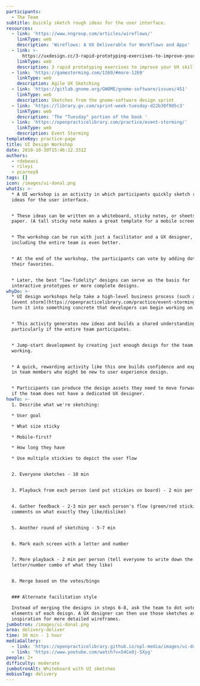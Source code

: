 ```yaml
---
participants:
  - The Team
subtitle: Quickly sketch rough ideas for the user interface.
resources:
  - link: 'https://www.nngroup.com/articles/wireflows/'
    linkType: web
    description: 'Wireflows: A UX Deliverable for Workflows and Apps'
  - link: >-
      https://uxdesign.cc/3-rapid-prototyping-exercises-to-improve-your-skills-in-ux-design-f2c8b2d690b3
    linkType: web
    description: 3 rapid prototyping exercises to improve your UX skills
  - link: 'https://gamestorming.com/1269/#more-1269'
    linkType: web
    description: Agile UX Sketching
  - link: 'https://gitlab.gnome.org/GNOME/gnome-software/issues/451'
    linkType: web
    description: Sketches from the gnome-software design sprint
  - link: 'https://library.gv.com/sprint-week-tuesday-d22b30f905c3'
    linkType: web
    description: 'The "Tuesday" portion of the book '
  - link: 'https://openpracticelibrary.com/practice/event-storming/'
    linkType: web
    description: Event Storming
templateKey: practice-page
title: UI Design Workshop
date: 2018-10-30T15:46:12.331Z
authors:
  - rdebeasi
  - rileyi
  - pcarney8
tags: []
icon: /images/ui-donal.png
whatIs: >-
  * A UI workshop is an activity in which participants quickly sketch rough
  ideas for the user interface.


  * These ideas can be written on a whiteboard, sticky notes, or sheets of
  paper. (A tall sticky note makes a great template for a mobile screen.)


  * The workshop can be run with just a facilitator and a UX designer, but
  including the entire team is even better.


  * At the end of the workshop, the participants can vote by adding dots to
  their favorites.


  * Later, the best "low-fidelity" designs can serve as the basis for
  interactive prototypes or more complete designs.
whyDo: >-
  * UI design workshops help take a high-level business process (such as an
  [event storm](https://openpracticelibrary.com/practice/event-storming/)) and
  turn it into something concrete that developers can begin working on.


  * This activity generates new ideas and builds a shared understanding,
  particularly if the entire team participates.


  * Jump-start development by creating just enough design for the team to begin
  working.


  * A quick, rewarding activity like this one builds confidence and experience
  in team members who might be new to user experience design.


  * Participants can produce the design assets they need to move forward, even
  if the team does not have a dedicated UX designer.
howTo: >-
  1. Describe what we're sketching:

  * User goal

  * What size sticky

  * Mobile-first?

  * How long they have

  * Use multiple stickies to depict the user flow


  2. Everyone sketches - 10 min


  3. Playback from each person (and put stickies on board) - 2 min per person


  4. Gather feedback - 2-3 min per each person's flow (green/red stickies with
  comments on what exactly they like/dislike)


  5. Another round of sketching - 5-7 min


  6. Mark each screen with a letter and number


  7. More playback - 2 min per person (tell everyone to write down the
  letter/number combo of what they like)


  8. Merge based on the votes/bingo


  ### Alternate facilitation style

  Instead of merging the designs in steps 6-8, ask the team to dot vote on
  elements of each deisgn. A UX designer can then use those sketches as
  inspiration for more detailed wireframes.
jumbotron: /images/ui-donal.png
area: delivery-deliver
time: 30 min - 1 hour
mediaGallery:
  - link: 'https://openpracticelibrary.github.io/opl-media/images/ui-donal.png'
  - link: 'https://www.youtube.com/watch?v=54Ce8j-SXyg'
people: 2+
difficulty: moderate
jumbotronAlt: Whiteboard with UI sketches
mobiusTag: delivery
---
```

